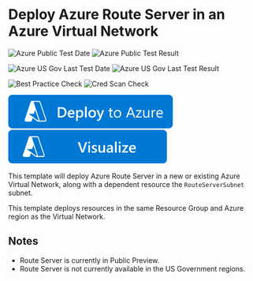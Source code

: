 # Deploy Azure Route Server in an Azure Virtual Network

![Azure Public Test Date](https://azurequickstartsservice.blob.core.windows.net/badges/quickstarts/microsoft.network/route-server/PublicLastTestDate.svg)
![Azure Public Test Result](https://azurequickstartsservice.blob.core.windows.net/badges/quickstarts/microsoft.network/route-server/PublicDeployment.svg)

![Azure US Gov Last Test Date](https://azurequickstartsservice.blob.core.windows.net/badges/quickstarts/microsoft.network/route-server/FairfaxLastTestDate.svg)
![Azure US Gov Last Test Result](https://azurequickstartsservice.blob.core.windows.net/badges/quickstarts/microsoft.network/route-server/FairfaxDeployment.svg)

![Best Practice Check](https://azurequickstartsservice.blob.core.windows.net/badges/quickstarts/microsoft.network/route-server/BestPracticeResult.svg)
![Cred Scan Check](https://azurequickstartsservice.blob.core.windows.net/badges/quickstarts/microsoft.network/route-server/CredScanResult.svg)

[![Deploy To Azure](https://raw.githubusercontent.com/Azure/azure-quickstart-templates/master/1-CONTRIBUTION-GUIDE/images/deploytoazure.svg?sanitize=true)](https://portal.azure.com/#create/Microsoft.Template/uri/https%3A%2F%2Fraw.githubusercontent.com%2FAzure%2Fazure-quickstart-templates%2Fmaster%2Fquickstarts%2Fmicrosoft.network%2Froute-server%2Fazuredeploy.json)
[![Visualize](https://raw.githubusercontent.com/Azure/azure-quickstart-templates/master/1-CONTRIBUTION-GUIDE/images/visualizebutton.svg?sanitize=true)](http://armviz.io/#/?load=https%3A%2F%2Fraw.githubusercontent.com%2FAzure%2Fazure-quickstart-templates%2Fmaster%2Fquickstarts%2Fmicrosoft.network%2Froute-server%2Fazuredeploy.json)

This template will deploy Azure Route Server in a new or existing Azure Virtual Network, along with a dependent resource the `RouteServerSubnet` subnet.

This template deploys resources in the same Resource Group and Azure region as the Virtual Network.

## Notes

* Route Server is currently in Public Preview.
* Route Server is not currently available in the US Government regions.
